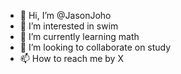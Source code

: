 - 👋 Hi, I’m @JasonJoho
- 👀 I’m interested in swim
- 🌱 I’m currently learning math
- 💞️ I’m looking to collaborate on study 
- 📫 How to reach me by X
  
<!---
JasonJoho/JasonJoho is a ✨ special ✨ repository because its `README.md` (this file) appears on your GitHub profile.
You can click the Preview link to take a look at your changes.
--->
